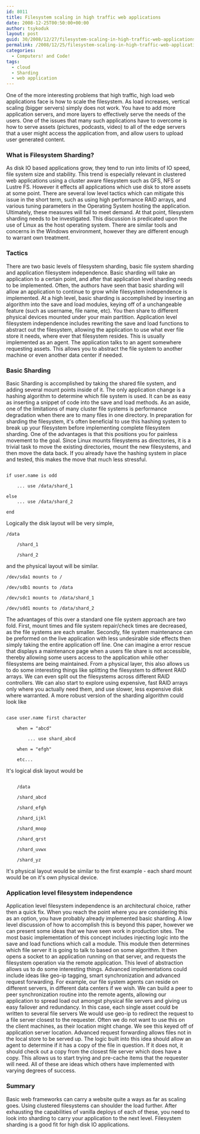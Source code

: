 ```yaml
---
id: 8011
title: Filesystem scaling in high traffic web applications
date: 2008-12-25T00:50:00+00:00
author: tsykoduk
layout: post
guid: 30/2008/12/27/filesystem-scaling-in-high-traffic-web-applications
permalink: /2008/12/25/filesystem-scaling-in-high-traffic-web-applications/
categories:
  - Computers! and Code!
tags:
  - cloud
  - Sharding
  - web application
---
```

One of the more interesting problems that high traffic, high load web applications face is how to scale the filesystem. As load increases, vertical scaling (bigger servers) simply does not work. You have to add more application servers, and more layers to effectively serve the needs of the users. One of the issues that many such applications have to overcome is how to serve assets (pictures, podcasts, video) to all of the edge servers that a user might access the application from, and allow users to upload user generated content.

<!--more-->

<h3>What is Filesystem Sharding?</h3>

As disk IO based applications grow, they tend to run into limits of IO speed, file system size and stability. This trend is especially relevant in clustered web applications using a cluster aware filesystem such as <span class="caps">GFS</span>, NFS or Lustre FS. However it effects all applications which use disk to store assets at some point.
There are several low level tactics which can mitigate this issue in the short term, such as using high performance <span class="caps">RAID</span> arrays, and various tuning parameters in the Operating System hosting the application. Ultimately, these measures will fail to meet demand. At that point, filesystem sharding needs to be investigated.
This discussion is predicated upon the use of Linux as the host operating system. There are similar tools and concerns in the Windows environment, however they are different enough to warrant own treatment.

<h3>Tactics</h3>

There are two basic levels of filesystem sharding, basic file system sharding and application filesystem independence. Basic sharding will take an application to a certain point, and after that application level sharding needs to be implemented. Often, the authors have seen that basic sharding will allow an application to continue to grow while filesystem independence is implemented.
At a high level, basic sharding is accomplished by inserting an algorithm into the save and load modules, keying off of a unchangeable feature (such as username, file name, etc). You then share to different physical devices mounted under your main partition. Application level filesystem independence includes rewriting the save and load functions to abstract out the filesystem, allowing the application to use what ever file store it needs, where ever that filesystem resides. This is usually implemented as an agent. The application talks to an agent somewhere requesting assets. This allows you to abstract the file system to another machine or even another data center if needed.

<h3>Basic Sharding</h3>

Basic Sharding is accomplished by taking the shared file system, and adding several mount points inside of it. The only application change is a hashing algorithm to determine which file system is used. It can be as easy as inserting a snippet of code into the save and load methods.
As an aside, one of the limitations of many cluster file systems is performance degradation when there are to many files in one directory. In preparation for sharding the filesystem, it's often beneficial to use this hashing system to break up your filesystem before implementing complete filesystem sharding. One of the advantages is that this positions you for painless movement to the goal. Since Linux mounts filesystems as directories, it is a trivial task to move the existing directories, mount the new filesystems, and then move the data back. If you already have the hashing system in place and tested, this makes the move that much less stressful.
<pre><code>
if user.name is odd

	... use /data/shard_1

else
	... use /data/shard_2

end
</code></pre>


Logically the disk layout will be very simple,

<pre><code>/data

    /shard_1

    /shard_2</code></pre>

and the physical layout will be similar.


<pre><code>/dev/sda1 mounts to /

/dev/sdb1 mounts to /data

/dev/sdc1 mounts to /data/shard_1

/dev/sdd1 mounts to /data/shard_2</code></pre>


The advantages of this over a standard one file system approach are two fold. First, mount times and file system repair/check times are decreased, as the file systems are each smaller. Secondly, file system maintenance can be preformed on the live application with less undesirable side effects then simply taking the entire application off line. One can imagine a error rescue that displays a maintenance page when a users file share is not accessible, thereby allowing some users access to the application while other filesystems are being maintained.
From a physical layer, this also allows us to do some interesting things like splitting the filesystem to different <span class="caps">RAID</span> arrays. We can even split out the filesystems across different <span class="caps">RAID</span> controllers. We can also start to explore using expensive, fast <span class="caps">RAID</span> arrays only where you actually need them, and use slower, less expensive disk where warranted.
A more robust version of the sharding algorithm could look like

<pre><code>
case user.name first character

	when = "abcd"

        ... use shard_abcd

    when = "efgh"

    etc...
</code></pre>

It's logical disk layout would be

<pre><code>
	/data

    /shard_abcd

    /shard_efgh

    /shard_ijkl

    /shard_mnop

    /shard_qrst

    /shard_uvwx

    /shard_yz
</code></pre>

It's physical layout would be similar to the first example - each shard mount would be on it's own physical device.

<h3>Application level filesystem independence</h3>

Application level filesystem independence is an architectural choice, rather then a quick fix. When you reach the point where you are considering this as an option, you have probably already implemented basic sharding. A low level discussion of how to accomplish this is beyond this paper, however we can present some ideas that we have seen work in production sites.
The most basic implementation of this concept includes injecting logic into the save and load functions which call a module. This module then determines which file server it is going to talk to based on some algorithm. It then opens a socket to an application running on that server, and requests the filesystem operation via the remote application.
This level of abstraction allows us to do some interesting things. Advanced implementations could include ideas like geo-ip tagging, smart synchronization and advanced request forwarding.
For example, our file system agents can reside on different servers, in different data centers if we wish. We can build a peer to peer synchronization routine into the remote agents, allowing our application to spread load out amongst physical file servers and giving us easy failover and redundancy. In this case, each single asset could be written to several file servers
We would use geo-ip to redirect the request to a file server closest to the requester. Often we do not want to use this on the client machines, as their location might change. We see this keyed off of application server location.
Advanced request forwarding allows files not in the local store to be served up. The logic built into this idea should allow an agent to determine if it has a copy of the file in question. If it does not, it should check out a copy from the closest file server which does have a copy. This allows us to start trying and pre-cache items that the requester will need.
All of these are ideas which others have implemented with varying degrees of success.

<h3>Summary</h3>

Basic web frameworks can carry a website quite a ways as far as scaling goes. Using clustered filesystems can shoulder the load further. After exhausting the capabilities of vanilla deploys of each of these, you need to look into sharding to carry your application to the next level. Filesystem sharding is a good fit for high disk IO applications.